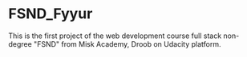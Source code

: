 # FSND_Fyyur
This is the first project of the web development course full stack non-degree "FSND" from Misk Academy, Droob on Udacity platform.
